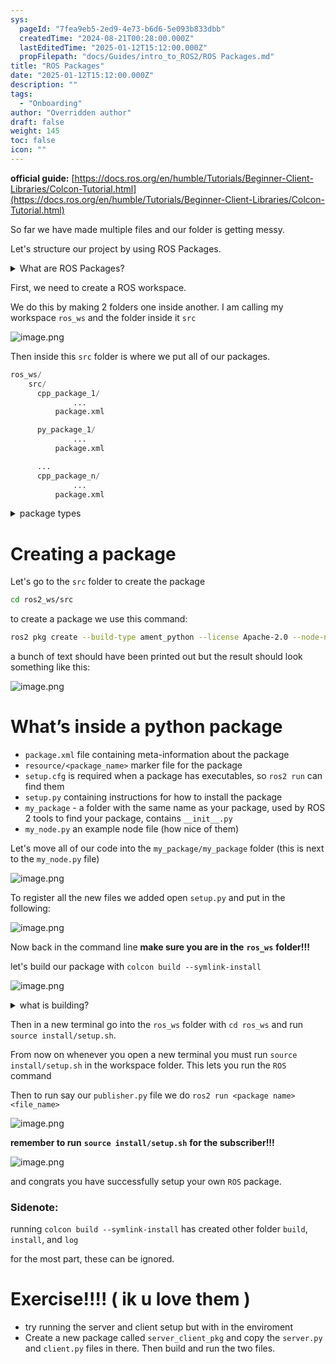 ```yaml
---
sys:
  pageId: "7fea9eb5-2ed9-4e73-b6d6-5e093b833dbb"
  createdTime: "2024-08-21T00:28:00.000Z"
  lastEditedTime: "2025-01-12T15:12:00.000Z"
  propFilepath: "docs/Guides/intro_to_ROS2/ROS Packages.md"
title: "ROS Packages"
date: "2025-01-12T15:12:00.000Z"
description: ""
tags:
  - "Onboarding"
author: "Overridden author"
draft: false
weight: 145
toc: false
icon: ""
---
```


**official guide:** [https://docs.ros.org/en/humble/Tutorials/Beginner-Client-Libraries/Colcon-Tutorial.html](https://docs.ros.org/en/humble/Tutorials/Beginner-Client-Libraries/Colcon-Tutorial.html)

So far we have made multiple files and our folder is getting messy.

Let's structure our project by using ROS Packages.

<details>

<summary>What are ROS Packages?</summary>

ROS Packages are, as the name implies, packages of code that are highly sharable between ROS developers.

They consist of a folder, `package.xml` file, and source code

```python
      cpp_package_1/
		      ... imagine much code files here ..
          package.xml
```

</details>

First, we need to create a ROS workspace.

We do this by making 2 folders one inside another. I am calling my workspace `ros_ws` and the folder inside it `src`

![image.png](https://prod-files-secure.s3.us-west-2.amazonaws.com/d518164a-d88e-44d1-a4ee-3adb3bd8bce0/70706947-fd18-4537-a67b-e12946812d31/image.png?X-Amz-Algorithm=AWS4-HMAC-SHA256&X-Amz-Content-Sha256=UNSIGNED-PAYLOAD&X-Amz-Credential=ASIAZI2LB466YAPTSJS4%2F20250525%2Fus-west-2%2Fs3%2Faws4_request&X-Amz-Date=20250525T150732Z&X-Amz-Expires=3600&X-Amz-Security-Token=IQoJb3JpZ2luX2VjEGcaCXVzLXdlc3QtMiJIMEYCIQCzZExmotdhMgJnzhAEBSl1FkqR17ST%2BacFrlh7JcSVFQIhAPuI48brpqq3Sa1BMBXeuMD1Oj2RO85TVWPnAHACqU6bKv8DCDAQABoMNjM3NDIzMTgzODA1Igygv%2FSmmtruTo%2Bn%2BsUq3AOat6zUNO0IwxQcSag5DtjZ3qHxPUvYNbm68nRLJayVZHVvkX22l57siRJBWKv8vj6wjD1msWN3rQJun6oOPo9cymUBVLJiEuAWvc8rsGaN%2FaDRX2x9N5dyHUMBTudS4Tan%2F0gcMp4rOO0AkcBb4f3vfRzjiCUy2LemIXTjYDr692a423JMefm6CJhgp6lMyUFWbQu75O7kVAdlxQIEBPp4wYlSggbcVf4kCjtA7DkVb%2BrXWme46kBtmbDc5I0QcJ9X1UjKNFlyBXPLGn4zqTQ3J%2BTzcO46IrboUHEl0Kfc2YiR1FypLZAijO%2F5Rb%2Bc%2FqY%2BI35fooDAkaFPR1nVeLPFOgJ5uezcphUMAIdjTLbs%2FmWwnbu4VUHfsy3R2KpzY8G90VvZwg4%2BY320FlSVT6Wh5QCOfSsWFkB8tx0fHZMSQC6jPHAYeZtUFPCH8RmQG1KK5N6w0pnxmiFk8V7%2BgJYIo42tryZEZAB8cyo4AwTLD6heAyY1s39OgSxPk6CE8LaQmfTEakWxsl1W5GsJWuiaR4hThJjwBk1TpLWp%2F3DYy6aXl%2FQKgUI6pMsTkKijYd%2F6ByXQ6z8UNHK8DMvD1M%2B0YicQBPh6JbSDyE0Sz15zmdmbIUOxfbuHX86XSjDS3szBBjqkAUCSnkDYD5EN9%2BPdFEeL1VjwgeE0awRyCB%2BhgxSxj1Ajgj4cEjaT8Y%2FGOoPHYw%2FY0w44e4RY1PgcETc1OvWuH0IGqX2drXW8qF%2FVCv2fTlKNXd5mMPcFnhXpGoMSEc7i0i%2Faz5i9J1hiKmlPYOt4Tdi4LyglnIPvg6yhYr19HtjpsPzqFgvVOxU3PhlCdkm2OtzMqq73zCakpjZxaBxTJoZJ5d5t&X-Amz-Signature=8c030c588ddc0161b9c4b469b099498b45f828510c17f59c39625ab22639496d&X-Amz-SignedHeaders=host&x-id=GetObject)

Then inside this `src` folder is where we put all of our packages.

```python
ros_ws/
    src/
      cpp_package_1/
		      ...
          package.xml

      py_package_1/
		      ...
          package.xml

      ...
      cpp_package_n/
		      ...
          package.xml

```

<details>

<summary>package types</summary>

packages can be either `C++` or python.

the intern file structure is different for each but for this guide we will stick to creating python packages

</details>

# Creating a package

Let's go to the `src` folder to create the package

```bash
cd ros2_ws/src
```

to create a package we use this command:

```bash
ros2 pkg create --build-type ament_python --license Apache-2.0 --node-name my_node my_package
```

a bunch of text should have been printed out but the result should look something like this:

![image.png](https://prod-files-secure.s3.us-west-2.amazonaws.com/d518164a-d88e-44d1-a4ee-3adb3bd8bce0/e6cf1e3f-8512-4a3e-b131-079f800bf3e8/image.png?X-Amz-Algorithm=AWS4-HMAC-SHA256&X-Amz-Content-Sha256=UNSIGNED-PAYLOAD&X-Amz-Credential=ASIAZI2LB466YAPTSJS4%2F20250525%2Fus-west-2%2Fs3%2Faws4_request&X-Amz-Date=20250525T150732Z&X-Amz-Expires=3600&X-Amz-Security-Token=IQoJb3JpZ2luX2VjEGcaCXVzLXdlc3QtMiJIMEYCIQCzZExmotdhMgJnzhAEBSl1FkqR17ST%2BacFrlh7JcSVFQIhAPuI48brpqq3Sa1BMBXeuMD1Oj2RO85TVWPnAHACqU6bKv8DCDAQABoMNjM3NDIzMTgzODA1Igygv%2FSmmtruTo%2Bn%2BsUq3AOat6zUNO0IwxQcSag5DtjZ3qHxPUvYNbm68nRLJayVZHVvkX22l57siRJBWKv8vj6wjD1msWN3rQJun6oOPo9cymUBVLJiEuAWvc8rsGaN%2FaDRX2x9N5dyHUMBTudS4Tan%2F0gcMp4rOO0AkcBb4f3vfRzjiCUy2LemIXTjYDr692a423JMefm6CJhgp6lMyUFWbQu75O7kVAdlxQIEBPp4wYlSggbcVf4kCjtA7DkVb%2BrXWme46kBtmbDc5I0QcJ9X1UjKNFlyBXPLGn4zqTQ3J%2BTzcO46IrboUHEl0Kfc2YiR1FypLZAijO%2F5Rb%2Bc%2FqY%2BI35fooDAkaFPR1nVeLPFOgJ5uezcphUMAIdjTLbs%2FmWwnbu4VUHfsy3R2KpzY8G90VvZwg4%2BY320FlSVT6Wh5QCOfSsWFkB8tx0fHZMSQC6jPHAYeZtUFPCH8RmQG1KK5N6w0pnxmiFk8V7%2BgJYIo42tryZEZAB8cyo4AwTLD6heAyY1s39OgSxPk6CE8LaQmfTEakWxsl1W5GsJWuiaR4hThJjwBk1TpLWp%2F3DYy6aXl%2FQKgUI6pMsTkKijYd%2F6ByXQ6z8UNHK8DMvD1M%2B0YicQBPh6JbSDyE0Sz15zmdmbIUOxfbuHX86XSjDS3szBBjqkAUCSnkDYD5EN9%2BPdFEeL1VjwgeE0awRyCB%2BhgxSxj1Ajgj4cEjaT8Y%2FGOoPHYw%2FY0w44e4RY1PgcETc1OvWuH0IGqX2drXW8qF%2FVCv2fTlKNXd5mMPcFnhXpGoMSEc7i0i%2Faz5i9J1hiKmlPYOt4Tdi4LyglnIPvg6yhYr19HtjpsPzqFgvVOxU3PhlCdkm2OtzMqq73zCakpjZxaBxTJoZJ5d5t&X-Amz-Signature=b44a67a021ad6d3a4171f2e96413f8f88e0dd47cd4ad376e5e7c1052987d4005&X-Amz-SignedHeaders=host&x-id=GetObject)

# What’s inside a python package

- `package.xml` file containing meta-information about the package
- `resource/<package_name>` marker file for the package
- `setup.cfg` is required when a package has executables, so `ros2 run` can find them
- `setup.py` containing instructions for how to install the package
- `my_package` - a folder with the same name as your package, used by ROS 2 tools to find your package, contains `__init__.py`
- `my_node.py` an example node file (how nice of them)

Let's move all of our code into the `my_package/my_package` folder (this is next to the `my_node.py` file)

![image.png](https://prod-files-secure.s3.us-west-2.amazonaws.com/d518164a-d88e-44d1-a4ee-3adb3bd8bce0/9ce58f11-0da9-4d3e-b86d-506a9685d378/image.png?X-Amz-Algorithm=AWS4-HMAC-SHA256&X-Amz-Content-Sha256=UNSIGNED-PAYLOAD&X-Amz-Credential=ASIAZI2LB466YAPTSJS4%2F20250525%2Fus-west-2%2Fs3%2Faws4_request&X-Amz-Date=20250525T150732Z&X-Amz-Expires=3600&X-Amz-Security-Token=IQoJb3JpZ2luX2VjEGcaCXVzLXdlc3QtMiJIMEYCIQCzZExmotdhMgJnzhAEBSl1FkqR17ST%2BacFrlh7JcSVFQIhAPuI48brpqq3Sa1BMBXeuMD1Oj2RO85TVWPnAHACqU6bKv8DCDAQABoMNjM3NDIzMTgzODA1Igygv%2FSmmtruTo%2Bn%2BsUq3AOat6zUNO0IwxQcSag5DtjZ3qHxPUvYNbm68nRLJayVZHVvkX22l57siRJBWKv8vj6wjD1msWN3rQJun6oOPo9cymUBVLJiEuAWvc8rsGaN%2FaDRX2x9N5dyHUMBTudS4Tan%2F0gcMp4rOO0AkcBb4f3vfRzjiCUy2LemIXTjYDr692a423JMefm6CJhgp6lMyUFWbQu75O7kVAdlxQIEBPp4wYlSggbcVf4kCjtA7DkVb%2BrXWme46kBtmbDc5I0QcJ9X1UjKNFlyBXPLGn4zqTQ3J%2BTzcO46IrboUHEl0Kfc2YiR1FypLZAijO%2F5Rb%2Bc%2FqY%2BI35fooDAkaFPR1nVeLPFOgJ5uezcphUMAIdjTLbs%2FmWwnbu4VUHfsy3R2KpzY8G90VvZwg4%2BY320FlSVT6Wh5QCOfSsWFkB8tx0fHZMSQC6jPHAYeZtUFPCH8RmQG1KK5N6w0pnxmiFk8V7%2BgJYIo42tryZEZAB8cyo4AwTLD6heAyY1s39OgSxPk6CE8LaQmfTEakWxsl1W5GsJWuiaR4hThJjwBk1TpLWp%2F3DYy6aXl%2FQKgUI6pMsTkKijYd%2F6ByXQ6z8UNHK8DMvD1M%2B0YicQBPh6JbSDyE0Sz15zmdmbIUOxfbuHX86XSjDS3szBBjqkAUCSnkDYD5EN9%2BPdFEeL1VjwgeE0awRyCB%2BhgxSxj1Ajgj4cEjaT8Y%2FGOoPHYw%2FY0w44e4RY1PgcETc1OvWuH0IGqX2drXW8qF%2FVCv2fTlKNXd5mMPcFnhXpGoMSEc7i0i%2Faz5i9J1hiKmlPYOt4Tdi4LyglnIPvg6yhYr19HtjpsPzqFgvVOxU3PhlCdkm2OtzMqq73zCakpjZxaBxTJoZJ5d5t&X-Amz-Signature=4fe5cc5083ed76b3dbe6880fe7cb31bd5fa0751a2099d400e2717fe13519d205&X-Amz-SignedHeaders=host&x-id=GetObject)

To register all the new files we added open `setup.py` and put in the following:

![image.png](https://prod-files-secure.s3.us-west-2.amazonaws.com/d518164a-d88e-44d1-a4ee-3adb3bd8bce0/1cd7c262-4cae-4496-9d75-c178537d24a2/image.png?X-Amz-Algorithm=AWS4-HMAC-SHA256&X-Amz-Content-Sha256=UNSIGNED-PAYLOAD&X-Amz-Credential=ASIAZI2LB466YAPTSJS4%2F20250525%2Fus-west-2%2Fs3%2Faws4_request&X-Amz-Date=20250525T150732Z&X-Amz-Expires=3600&X-Amz-Security-Token=IQoJb3JpZ2luX2VjEGcaCXVzLXdlc3QtMiJIMEYCIQCzZExmotdhMgJnzhAEBSl1FkqR17ST%2BacFrlh7JcSVFQIhAPuI48brpqq3Sa1BMBXeuMD1Oj2RO85TVWPnAHACqU6bKv8DCDAQABoMNjM3NDIzMTgzODA1Igygv%2FSmmtruTo%2Bn%2BsUq3AOat6zUNO0IwxQcSag5DtjZ3qHxPUvYNbm68nRLJayVZHVvkX22l57siRJBWKv8vj6wjD1msWN3rQJun6oOPo9cymUBVLJiEuAWvc8rsGaN%2FaDRX2x9N5dyHUMBTudS4Tan%2F0gcMp4rOO0AkcBb4f3vfRzjiCUy2LemIXTjYDr692a423JMefm6CJhgp6lMyUFWbQu75O7kVAdlxQIEBPp4wYlSggbcVf4kCjtA7DkVb%2BrXWme46kBtmbDc5I0QcJ9X1UjKNFlyBXPLGn4zqTQ3J%2BTzcO46IrboUHEl0Kfc2YiR1FypLZAijO%2F5Rb%2Bc%2FqY%2BI35fooDAkaFPR1nVeLPFOgJ5uezcphUMAIdjTLbs%2FmWwnbu4VUHfsy3R2KpzY8G90VvZwg4%2BY320FlSVT6Wh5QCOfSsWFkB8tx0fHZMSQC6jPHAYeZtUFPCH8RmQG1KK5N6w0pnxmiFk8V7%2BgJYIo42tryZEZAB8cyo4AwTLD6heAyY1s39OgSxPk6CE8LaQmfTEakWxsl1W5GsJWuiaR4hThJjwBk1TpLWp%2F3DYy6aXl%2FQKgUI6pMsTkKijYd%2F6ByXQ6z8UNHK8DMvD1M%2B0YicQBPh6JbSDyE0Sz15zmdmbIUOxfbuHX86XSjDS3szBBjqkAUCSnkDYD5EN9%2BPdFEeL1VjwgeE0awRyCB%2BhgxSxj1Ajgj4cEjaT8Y%2FGOoPHYw%2FY0w44e4RY1PgcETc1OvWuH0IGqX2drXW8qF%2FVCv2fTlKNXd5mMPcFnhXpGoMSEc7i0i%2Faz5i9J1hiKmlPYOt4Tdi4LyglnIPvg6yhYr19HtjpsPzqFgvVOxU3PhlCdkm2OtzMqq73zCakpjZxaBxTJoZJ5d5t&X-Amz-Signature=0699a170816e01e7193a653689789750e8e169d9ce0b9d95807a2df2a3cf418d&X-Amz-SignedHeaders=host&x-id=GetObject)

Now back in the command line **make sure you are in the** **`ros_ws`** **folder!!!**

let's build our package with `colcon build --symlink-install`

![image.png](https://prod-files-secure.s3.us-west-2.amazonaws.com/d518164a-d88e-44d1-a4ee-3adb3bd8bce0/2f2a0d27-b173-48fd-b189-5f5c0ce65619/image.png?X-Amz-Algorithm=AWS4-HMAC-SHA256&X-Amz-Content-Sha256=UNSIGNED-PAYLOAD&X-Amz-Credential=ASIAZI2LB466YAPTSJS4%2F20250525%2Fus-west-2%2Fs3%2Faws4_request&X-Amz-Date=20250525T150732Z&X-Amz-Expires=3600&X-Amz-Security-Token=IQoJb3JpZ2luX2VjEGcaCXVzLXdlc3QtMiJIMEYCIQCzZExmotdhMgJnzhAEBSl1FkqR17ST%2BacFrlh7JcSVFQIhAPuI48brpqq3Sa1BMBXeuMD1Oj2RO85TVWPnAHACqU6bKv8DCDAQABoMNjM3NDIzMTgzODA1Igygv%2FSmmtruTo%2Bn%2BsUq3AOat6zUNO0IwxQcSag5DtjZ3qHxPUvYNbm68nRLJayVZHVvkX22l57siRJBWKv8vj6wjD1msWN3rQJun6oOPo9cymUBVLJiEuAWvc8rsGaN%2FaDRX2x9N5dyHUMBTudS4Tan%2F0gcMp4rOO0AkcBb4f3vfRzjiCUy2LemIXTjYDr692a423JMefm6CJhgp6lMyUFWbQu75O7kVAdlxQIEBPp4wYlSggbcVf4kCjtA7DkVb%2BrXWme46kBtmbDc5I0QcJ9X1UjKNFlyBXPLGn4zqTQ3J%2BTzcO46IrboUHEl0Kfc2YiR1FypLZAijO%2F5Rb%2Bc%2FqY%2BI35fooDAkaFPR1nVeLPFOgJ5uezcphUMAIdjTLbs%2FmWwnbu4VUHfsy3R2KpzY8G90VvZwg4%2BY320FlSVT6Wh5QCOfSsWFkB8tx0fHZMSQC6jPHAYeZtUFPCH8RmQG1KK5N6w0pnxmiFk8V7%2BgJYIo42tryZEZAB8cyo4AwTLD6heAyY1s39OgSxPk6CE8LaQmfTEakWxsl1W5GsJWuiaR4hThJjwBk1TpLWp%2F3DYy6aXl%2FQKgUI6pMsTkKijYd%2F6ByXQ6z8UNHK8DMvD1M%2B0YicQBPh6JbSDyE0Sz15zmdmbIUOxfbuHX86XSjDS3szBBjqkAUCSnkDYD5EN9%2BPdFEeL1VjwgeE0awRyCB%2BhgxSxj1Ajgj4cEjaT8Y%2FGOoPHYw%2FY0w44e4RY1PgcETc1OvWuH0IGqX2drXW8qF%2FVCv2fTlKNXd5mMPcFnhXpGoMSEc7i0i%2Faz5i9J1hiKmlPYOt4Tdi4LyglnIPvg6yhYr19HtjpsPzqFgvVOxU3PhlCdkm2OtzMqq73zCakpjZxaBxTJoZJ5d5t&X-Amz-Signature=81b494d5c6adf329aa860ce191b0ff84de7a3510971582c02db8e7900c72229a&X-Amz-SignedHeaders=host&x-id=GetObject)

<details>

<summary>what is building?</summary>

if you are a CS major at Rose-Hulman you will learn the answer to this in CSSE132

but TLDR; is it combines all the code files into one program that can be run easily 

</details>

Then in a new terminal go into the `ros_ws` folder with `cd ros_ws` and run `source install/setup.sh`. 

From now on whenever you open a new terminal you must run `source install/setup.sh` in the workspace folder. This lets you run the `ROS` command

Then to run say our `publisher.py` file we do `ros2 run <package name> <file_name>`

![image.png](https://prod-files-secure.s3.us-west-2.amazonaws.com/d518164a-d88e-44d1-a4ee-3adb3bd8bce0/4f4b1219-3a44-4632-aa0a-ce3471699f59/image.png?X-Amz-Algorithm=AWS4-HMAC-SHA256&X-Amz-Content-Sha256=UNSIGNED-PAYLOAD&X-Amz-Credential=ASIAZI2LB466YAPTSJS4%2F20250525%2Fus-west-2%2Fs3%2Faws4_request&X-Amz-Date=20250525T150732Z&X-Amz-Expires=3600&X-Amz-Security-Token=IQoJb3JpZ2luX2VjEGcaCXVzLXdlc3QtMiJIMEYCIQCzZExmotdhMgJnzhAEBSl1FkqR17ST%2BacFrlh7JcSVFQIhAPuI48brpqq3Sa1BMBXeuMD1Oj2RO85TVWPnAHACqU6bKv8DCDAQABoMNjM3NDIzMTgzODA1Igygv%2FSmmtruTo%2Bn%2BsUq3AOat6zUNO0IwxQcSag5DtjZ3qHxPUvYNbm68nRLJayVZHVvkX22l57siRJBWKv8vj6wjD1msWN3rQJun6oOPo9cymUBVLJiEuAWvc8rsGaN%2FaDRX2x9N5dyHUMBTudS4Tan%2F0gcMp4rOO0AkcBb4f3vfRzjiCUy2LemIXTjYDr692a423JMefm6CJhgp6lMyUFWbQu75O7kVAdlxQIEBPp4wYlSggbcVf4kCjtA7DkVb%2BrXWme46kBtmbDc5I0QcJ9X1UjKNFlyBXPLGn4zqTQ3J%2BTzcO46IrboUHEl0Kfc2YiR1FypLZAijO%2F5Rb%2Bc%2FqY%2BI35fooDAkaFPR1nVeLPFOgJ5uezcphUMAIdjTLbs%2FmWwnbu4VUHfsy3R2KpzY8G90VvZwg4%2BY320FlSVT6Wh5QCOfSsWFkB8tx0fHZMSQC6jPHAYeZtUFPCH8RmQG1KK5N6w0pnxmiFk8V7%2BgJYIo42tryZEZAB8cyo4AwTLD6heAyY1s39OgSxPk6CE8LaQmfTEakWxsl1W5GsJWuiaR4hThJjwBk1TpLWp%2F3DYy6aXl%2FQKgUI6pMsTkKijYd%2F6ByXQ6z8UNHK8DMvD1M%2B0YicQBPh6JbSDyE0Sz15zmdmbIUOxfbuHX86XSjDS3szBBjqkAUCSnkDYD5EN9%2BPdFEeL1VjwgeE0awRyCB%2BhgxSxj1Ajgj4cEjaT8Y%2FGOoPHYw%2FY0w44e4RY1PgcETc1OvWuH0IGqX2drXW8qF%2FVCv2fTlKNXd5mMPcFnhXpGoMSEc7i0i%2Faz5i9J1hiKmlPYOt4Tdi4LyglnIPvg6yhYr19HtjpsPzqFgvVOxU3PhlCdkm2OtzMqq73zCakpjZxaBxTJoZJ5d5t&X-Amz-Signature=60493e777e684c247e4aba8cc9be4c193551cc5690f61dd7ce61573e7d464c8a&X-Amz-SignedHeaders=host&x-id=GetObject)

**remember to run** **`source install/setup.sh`** **for the subscriber!!!**

![image.png](https://prod-files-secure.s3.us-west-2.amazonaws.com/d518164a-d88e-44d1-a4ee-3adb3bd8bce0/02121119-dad4-49ec-8356-c956108b4243/image.png?X-Amz-Algorithm=AWS4-HMAC-SHA256&X-Amz-Content-Sha256=UNSIGNED-PAYLOAD&X-Amz-Credential=ASIAZI2LB466YAPTSJS4%2F20250525%2Fus-west-2%2Fs3%2Faws4_request&X-Amz-Date=20250525T150732Z&X-Amz-Expires=3600&X-Amz-Security-Token=IQoJb3JpZ2luX2VjEGcaCXVzLXdlc3QtMiJIMEYCIQCzZExmotdhMgJnzhAEBSl1FkqR17ST%2BacFrlh7JcSVFQIhAPuI48brpqq3Sa1BMBXeuMD1Oj2RO85TVWPnAHACqU6bKv8DCDAQABoMNjM3NDIzMTgzODA1Igygv%2FSmmtruTo%2Bn%2BsUq3AOat6zUNO0IwxQcSag5DtjZ3qHxPUvYNbm68nRLJayVZHVvkX22l57siRJBWKv8vj6wjD1msWN3rQJun6oOPo9cymUBVLJiEuAWvc8rsGaN%2FaDRX2x9N5dyHUMBTudS4Tan%2F0gcMp4rOO0AkcBb4f3vfRzjiCUy2LemIXTjYDr692a423JMefm6CJhgp6lMyUFWbQu75O7kVAdlxQIEBPp4wYlSggbcVf4kCjtA7DkVb%2BrXWme46kBtmbDc5I0QcJ9X1UjKNFlyBXPLGn4zqTQ3J%2BTzcO46IrboUHEl0Kfc2YiR1FypLZAijO%2F5Rb%2Bc%2FqY%2BI35fooDAkaFPR1nVeLPFOgJ5uezcphUMAIdjTLbs%2FmWwnbu4VUHfsy3R2KpzY8G90VvZwg4%2BY320FlSVT6Wh5QCOfSsWFkB8tx0fHZMSQC6jPHAYeZtUFPCH8RmQG1KK5N6w0pnxmiFk8V7%2BgJYIo42tryZEZAB8cyo4AwTLD6heAyY1s39OgSxPk6CE8LaQmfTEakWxsl1W5GsJWuiaR4hThJjwBk1TpLWp%2F3DYy6aXl%2FQKgUI6pMsTkKijYd%2F6ByXQ6z8UNHK8DMvD1M%2B0YicQBPh6JbSDyE0Sz15zmdmbIUOxfbuHX86XSjDS3szBBjqkAUCSnkDYD5EN9%2BPdFEeL1VjwgeE0awRyCB%2BhgxSxj1Ajgj4cEjaT8Y%2FGOoPHYw%2FY0w44e4RY1PgcETc1OvWuH0IGqX2drXW8qF%2FVCv2fTlKNXd5mMPcFnhXpGoMSEc7i0i%2Faz5i9J1hiKmlPYOt4Tdi4LyglnIPvg6yhYr19HtjpsPzqFgvVOxU3PhlCdkm2OtzMqq73zCakpjZxaBxTJoZJ5d5t&X-Amz-Signature=fd74c43fc74c8263814bbc30b3cb2fcb762cfe106adc79cd1393e1f3c5ef9c0e&X-Amz-SignedHeaders=host&x-id=GetObject)

and congrats you have successfully setup your own `ROS` package.

### Sidenote:

running `colcon build --symlink-install` has created other folder `build`, `install`, and `log`

for the most part, these can be ignored.

# Exercise!!!! ( ik u love them )

- try running the server and client setup but with in the enviroment
- Create a new package called `server_client_pkg` and copy the `server.py` and `client.py` files in there. Then build and run the two files.
